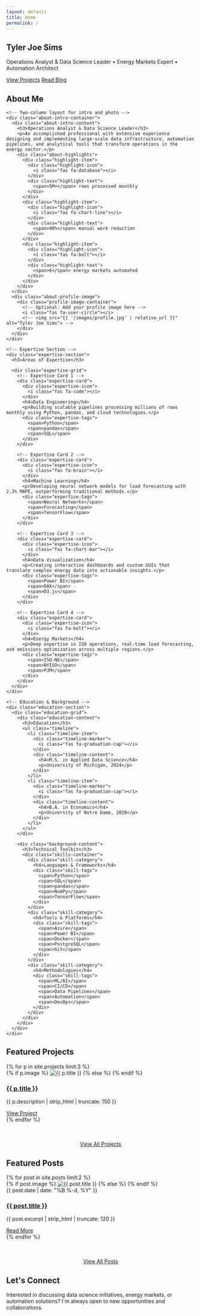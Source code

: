```yaml
---
layout: default
title: Home
permalink: /
---
```


<section class="hero" id="home">
  <div class="container">
    <div class="hero-content">
      <h1>Tyler Joe Sims</h1>
      <p>Operations Analyst & Data Science Leader • Energy Markets Expert • Automation Architect</p>
      <div class="hero-social-links">
        <a href="https://github.com/tsims2" title="GitHub" target="_blank" rel="noopener noreferrer">
          <i class="fab fa-github"></i>
        </a>
        <a href="https://linkedin.com/in/tsims2" title="LinkedIn" target="_blank" rel="noopener noreferrer">
          <i class="fab fa-linkedin-in"></i>
        </a>
      </div>
      <div class="hero-buttons">
        <a href="{{ '/projects/' | relative_url }}" class="btn btn-primary">View Projects</a>
        <a href="{{ '/blog/' | relative_url }}" class="btn btn-secondary">Read Blog</a>
      </div>
    </div>
  </div>
</section>

<!-- Refreshed About Me Section -->
<section class="about" id="about">
  <div class="container">
    <!-- About Header -->
    <div class="section-header">
      <h2>About Me</h2>
      <div class="section-line"></div>
    </div>
    
    <!-- Two-column layout for intro and photo -->
    <div class="about-intro-container">
      <div class="about-intro-content">
        <h3>Operations Analyst & Data Science Leader</h3>
        <p>An accomplished professional with extensive experience designing and implementing large-scale data infrastructure, automation pipelines, and analytical tools that transform operations in the energy sector.</p>
        <div class="about-highlights">
          <div class="highlight-item">
            <div class="highlight-icon">
              <i class="fas fa-database"></i>
            </div>
            <div class="highlight-text">
              <span>5M+</span> rows processed monthly
            </div>
          </div>
          <div class="highlight-item">
            <div class="highlight-icon">
              <i class="fas fa-chart-line"></i>
            </div>
            <div class="highlight-text">
              <span>90%</span> manual work reduction
            </div>
          </div>
          <div class="highlight-item">
            <div class="highlight-icon">
              <i class="fas fa-bolt"></i>
            </div>
            <div class="highlight-text">
              <span>6</span> energy markets automated
            </div>
          </div>
        </div>
      </div>
      <div class="about-profile-image">
        <div class="profile-image-container">
          <!-- Optional: Add your profile image here -->
          <i class="fas fa-user-circle"></i>
          <!-- <img src="{{ '/images/profile.jpg' | relative_url }}" alt="Tyler Joe Sims"> -->
        </div>
      </div>
    </div>
    
    <!-- Expertise Section -->
    <div class="expertise-section">
      <h3>Areas of Expertise</h3>
      
      <div class="expertise-grid">
        <!-- Expertise Card 1 -->
        <div class="expertise-card">
          <div class="expertise-icon">
            <i class="fas fa-code"></i>
          </div>
          <h4>Data Engineering</h4>
          <p>Building scalable pipelines processing millions of rows monthly using Python, pandas, and cloud technologies.</p>
          <div class="expertise-tags">
            <span>Python</span>
            <span>pandas</span>
            <span>SQL</span>
          </div>
        </div>
        
        <!-- Expertise Card 2 -->
        <div class="expertise-card">
          <div class="expertise-icon">
            <i class="fas fa-brain"></i>
          </div>
          <h4>Machine Learning</h4>
          <p>Developing neural network models for load forecasting with 2.3% MAPE, outperforming traditional methods.</p>
          <div class="expertise-tags">
            <span>Neural Networks</span>
            <span>Forecasting</span>
            <span>TensorFlow</span>
          </div>
        </div>
        
        <!-- Expertise Card 3 -->
        <div class="expertise-card">
          <div class="expertise-icon">
            <i class="fas fa-chart-bar"></i>
          </div>
          <h4>Data Visualization</h4>
          <p>Creating interactive dashboards and custom GUIs that translate complex energy data into actionable insights.</p>
          <div class="expertise-tags">
            <span>Power BI</span>
            <span>DAX</span>
            <span>D3.js</span>
          </div>
        </div>
        
        <!-- Expertise Card 4 -->
        <div class="expertise-card">
          <div class="expertise-icon">
            <i class="fas fa-bolt"></i>
          </div>
          <h4>Energy Markets</h4>
          <p>Deep expertise in ISO operations, real-time load forecasting, and emissions optimization across multiple regions.</p>
          <div class="expertise-tags">
            <span>ISO-NE</span>
            <span>NYISO</span>
            <span>PJM</span>
          </div>
        </div>
      </div>
    </div>
    
    <!-- Education & Background -->
    <div class="education-section">
      <div class="education-grid">
        <div class="education-content">
          <h3>Education</h3>
          <ul class="timeline">
            <li class="timeline-item">
              <div class="timeline-marker">
                <i class="fas fa-graduation-cap"></i>
              </div>
              <div class="timeline-content">
                <h4>M.S. in Applied Data Science</h4>
                <p>University of Michigan, 2024</p>
              </div>
            </li>
            <li class="timeline-item">
              <div class="timeline-marker">
                <i class="fas fa-graduation-cap"></i>
              </div>
              <div class="timeline-content">
                <h4>B.A. in Economics</h4>
                <p>University of Notre Dame, 2020</p>
              </div>
            </li>
          </ul>
        </div>
        
        <div class="background-content">
          <h3>Technical Toolkit</h3>
          <div class="skills-container">
            <div class="skill-category">
              <h4>Languages & Frameworks</h4>
              <div class="skill-tags">
                <span>Python</span>
                <span>SQL</span>
                <span>pandas</span>
                <span>NumPy</span>
                <span>TensorFlow</span>
              </div>
            </div>
            <div class="skill-category">
              <h4>Tools & Platforms</h4>
              <div class="skill-tags">
                <span>Azure</span>
                <span>Power BI</span>
                <span>Docker</span>
                <span>PostgreSQL</span>
                <span>Git</span>
              </div>
            </div>
            <div class="skill-category">
              <h4>Methodologies</h4>
              <div class="skill-tags">
                <span>ML/AI</span>
                <span>CI/CD</span>
                <span>Data Pipelines</span>
                <span>Automation</span>
                <span>DevOps</span>
              </div>
            </div>
          </div>
        </div>
      </div>
    </div>
  </div>
</section>

<section class="projects" id="projects">
  <div class="container">
    <h2>Featured Projects</h2>
    <div class="project-grid">
      {% for p in site.projects limit:3 %}
      <div class="project-card">
        <div class="project-image">
          {% if p.image %}
            <img src="{{ p.image | relative_url }}" alt="{{ p.title }}" class="project-featured-image">
          {% else %}
            <i class="fas fa-{{ p.icon }}"></i>
          {% endif %}
        </div>
        <div class="project-content">
          <h3><a href="{{ p.url | relative_url }}">{{ p.title }}</a></h3>
          <p>{{ p.description | strip_html | truncate: 150 }}</p>
          <a href="{{ p.url | relative_url }}" class="btn btn-primary">View Project</a>
        </div>
      </div>
      {% endfor %}
    </div>
    <div style="text-align: center; margin-top: 3rem;">
      <a href="{{ '/projects/' | relative_url }}" class="btn btn-secondary">View All Projects</a>
    </div>
  </div>
</section>

<section class="featured-posts" id="featured-posts">
  <div class="container">
    <h2>Featured Posts</h2>
    <div class="blog-grid">
      {% for post in site.posts limit:2 %}
      <div class="blog-card">
        <div class="blog-image">
          {% if post.image %}
            <img src="{{ post.image | relative_url }}" alt="{{ post.title }}" class="blog-featured-image">
          {% else %}
            <i class="fas fa-{% if post.icon %}{{ post.icon }}{% else %}newspaper{% endif %}"></i>
          {% endif %}
        </div>
        <div class="blog-content">
          <div class="blog-date">{{ post.date | date: "%B %-d, %Y" }}</div>
          <h3><a href="{{ post.url | relative_url }}">{{ post.title }}</a></h3>
          <p>{{ post.excerpt | strip_html | truncate: 120 }}</p>
          <a href="{{ post.url | relative_url }}" class="btn btn-primary">Read More</a>
        </div>
      </div>
      {% endfor %}
    </div>
    <div style="text-align: center; margin-top: 3rem;">
      <a href="{{ '/blog/' | relative_url }}" class="btn btn-secondary">View All Posts</a>
    </div>
  </div>
</section>

<section class="contact" id="contact">
  <div class="container contact-content">
    <h2>Let's Connect</h2>
    <p>Interested in discussing data science initiatives, energy markets, or automation solutions? I'm always open to new opportunities and collaborations.</p>
    <div class="social-links">
      <a href="https://github.com/tsims2" title="GitHub"><i class="fab fa-github"></i></a>
      <a href="https://linkedin.com/in/tsims2" title="LinkedIn"><i class="fab fa-linkedin-in"></i></a>
      <a href="mailto:tyler.jsims97@gmail.com" title="Email"><i class="fas fa-envelope"></i></a>
    </div>
  </div>
</section>